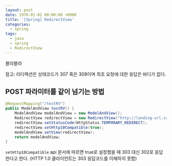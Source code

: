 ```yaml
---
layout: post
date: 1970-01-01 00:00:00 +0900
title: '[Spring] RedirectView'
categories:
  - spring
tags:
  - java
  - spring
  - RedirectView
---
```


블라블라

참고: 리디렉션은 상태코드가 307 혹은 308이며 최초 요청에 대한 응답은 바디가 없다.

## POST 파라미터를 같이 넘기는 방법

```java
@RequestMapping("/testRV")
public ModelAndView testRV() {
    ModelAndView modelAndView = new ModelAndView();
    RedirectView redirectView = new RedirectView("http://landing-url.com");
    redirectView.setStatusCode(HttpStatus.TEMPORARY_REDIRECT);
    redirectView.setHttp10Compatible(true);
    modelAndView.setView(redirectView);
    return modelAndView;
}
```

`setHttp10Compatible` api 문서에 따르면 true로 설정했을 때 303 대신 302로 응답한다고 한다. (HTTP 1.0 클라이언트는 303 응답코드를 이해하지 못함)
